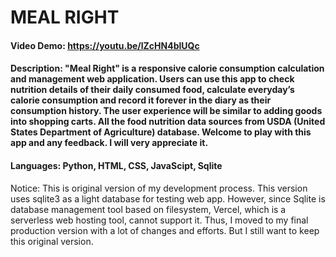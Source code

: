 # MEAL RIGHT

#### Video Demo: https://youtu.be/lZcHN4blUQc

#### Description: "Meal Right" is a responsive calorie consumption calculation and management web application. Users can use this app to check nutrition details of their daily consumed food, calculate everyday’s calorie consumption and record it forever in the diary as their consumption history. The user experience will be similar to adding goods into shopping carts. All the food nutrition data sources from USDA (United States Department of Agriculture) database. Welcome to play with this app and any feedback. I will very appreciate it.

#### Languages: Python, HTML, CSS, JavaScipt, Sqlite

 Notice: This is original version of my development process. This version uses sqlite3 as a light database for testing web app. However, since Sqlite is database management tool based on filesystem, Vercel, which is a serverless web hosting tool, cannot support it. Thus, I moved to my final production version with a lot of changes and efforts. But I still want to keep this original version.